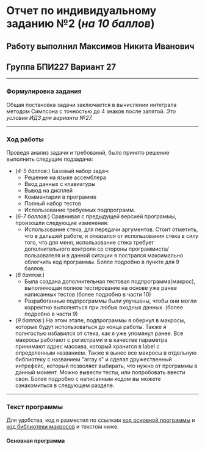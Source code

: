 # Отчет по индивидуальному заданию №2 (*на 10 баллов*)
## Работу выполнил Максимов Никита Иванович 
## Группа БПИ227 Вариант 27
___
### Формулировка задания
Общая постановка задачи заключается в вычислении интеграла методом Симпсона с точностью до 4 знаков после запятой.
*Это условия ИДЗ для варианта №27.*
___
### Ход работы
Проведя анализ задачи и требований, было принято решение выполнить следущие подзадачи:
+ (*4-5 баллов:*) Базовый набор задач:
  + Решение на языке ассемблера
  + Ввод данных с клавиатуры
  + Вывод на дисплей
  + Комментарии в программе
  + Полный набор тестов
  + Использование требуемых подпрограмм.
+ (*6-7 баллов:*) Сравнивая с предыдущей версией программы, произошли следующие изменения:
  + Использование стека, для передачи аргументов. Стоит отметить, что в дальшей работе, я отказался от использования стека в силу того, что для меня, использование стека требует дополнительного контроля со стороны программиста/пользователя и в данной ситации я пострался максимально облегчить код программы. Болле подробно в пункте для 9 баллов.
+ (*8 баллов:*)
  + Была создана дополнительная тестовая подпрограмма(макрос), выполняющая полное тестирование на основе уже ранее написанных тестов (более подробно в части 10)
  + Разработанные подпрограммы были улучшены, чтобы они могли корректно выполняться при любых входных данных. (более подробно в части 9)
+ (*9 баллов:*) На этом этапе, подпрограммы я обернул в макросы, которые будут использоваться до конца работы. Также я полнгостью избавился от стека, как я уже упомянул ранее. Все макросы работают с регистрами и в качестве параметра принимают адрес массива, который хранится в label с определенным названием.
Также я вынес все макросы в отдельную библиотеку с названием "array.s" и сделал дружественный интрефейс, который позволяет выбирать, что нужно от программы в данный момент. Можно вывести тесты, или попробовать ввести свои.
Более подробно с написанным кодом вы можете ознакомиться в следующем разделе.
___
### Текст программы
Для удобства, код я разместил по ссылкам [код основной программы](idz1.asm) и [код библиотеки макросов](array.s) и текстом ниже.
#### Основная программа
